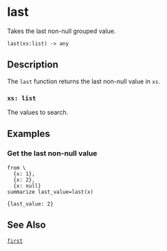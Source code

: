 # last

Takes the last non-null grouped value.

```tql
last(xs:list) -> any
```

## Description

The `last` function returns the last non-null value in `xs`.

### `xs: list`

The values to search.

## Examples

### Get the last non-null value

```tql
from \
  {x: 1},
  {x: 2},
  {x: null}
summarize last_value=last(x)
```

```tql
{last_value: 2}
```

## See Also

[`first`](first.md)
